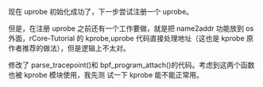 现在 uprobe 初始化成功了，下一步尝试注册一个 uprobe。

但是，在注册 uprobe 之前还有一个工作要做，就是把 name2addr 功能放到 os 外面，rCore-Tutorial 的
kprobe,uprobe 代码直接处理地址（这也是 kprobe 原作者推荐的做法），但是逻辑上不太对。

修改了 parse_tracepoint()和 bpf_program_attach()的代码。考虑到这两个函数也被 kprobe 模块使用，我先测
试一下 kprobe 能不能正常用。
